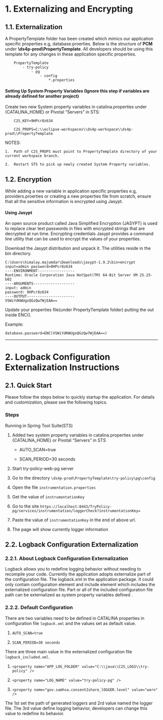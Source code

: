 # 1. Externalizing and Encrypting

## 1.1. Externalization

A PropertyTemplate folder has been created which mimics our application specific properties e.g, database.proerties.
Below is the structure of <b>PCM</b> under <b>\ds4p-prod\PropertyTemplate</b>. All developers should be using this template for any changes in these application specific properties.
	
		PropertyTemplate
			- try-policy
				- pg
					- config
						*.properties

#### Setting Up System Property Variables (Ignore this step if variables are already defined for another project)
Create two new System property variables in catalina.properties under {CATALINA_HOME} or Pivotal “Servers” in STS:

		C2S_KEY=9HPcr8z634

		C2S_PROPS=C:\\eclipse-workspaces\\ds4p-workspace\\ds4p-prod\\PropertyTemplate



NOTES:

	1.	Path of C2S_PROPS must point to PropertyTemplate directory of your current workspace branch.

	2.	Restart STS to pick up newly created System Property variables.



## 1.2.	Encryption

While adding a new variable in application specific properties e.g, providers.proerties or creating a new properties file from scratch, ensure that all the sensitive information is encrypted using Jasypt.

#### Using Jasypt
An open source product called Java Simplified Encryption (JASYPT) is used to replace clear text passwords in files with encrypted strings that are decrypted at run time. Encrypting credentials Jasypt provides a command line utility that can be used to encrypt the values of your properties.

Download the Jasypt distribution and unpack it. The utilities reside in the bin directory.

	C:\Users\himalay.majumdar\Downloads\jasypt-1.9.2\bin>encrypt input=admin password=9HPcr8z634
	----ENVIRONMENT-----------------
	Runtime: Oracle Corporation Java HotSpot(TM) 64-Bit Server VM 25.25-b02
	----ARGUMENTS-------------------
	input: admin
	password: 9HPcr8z634
	----OUTPUT----------------------
	VSWiYdKWUgxQGzQw7WjEAA==

Update your properties file(under PropertyTemplate folder) putting the out inside ENC().

Example:

	database.password=ENC(VSWiYdKWUgxQGzQw7WjEAA==)
--------------------------------------------------------------------------------------------------
# 2. Logback Configuration Externalization Instructions

## 2.1. Quick Start

Please follow the steps below to quickly startup the application. For details and customization, please see the following topics.

### Steps

Running in Spring Tool Suite(STS)

1. Added two system property variables in catalina.properties under {CATALINA_HOME} or Pivotal “Servers” in STS
 
   - AUTO_SCAN=true

   - SCAN_PERIOD=30 seconds    
   
2. Start try-policy-web-pg server
3. Go to the directory `\ds4p-prod\PropertyTemplate\try-policy\pg\config`
3. Open the file `instrumentation.properties`
4. Get the value of `instrumentationKey`
5. Go to the site 
`https://localhost:8443/TryPolicy-pg/services/instrumentation/loggerCheck?instrumentationKey=`
6. Paste the value of `instrumentationKey` in the end of above url.
7. The page will show currently logger information      

## 2.2. Logback Configuration Externalization

### 2.2.1. About Logback Configuration Externalization

Logback allows you to redefine logging behavior without needing to recompile your code. Currently the application adopts externalize part of the configuration file. The logback.xml in the application package. It could only contain configuration element and include element which includes the externalized configuration file. Part or all of the included configuration file path can be externalized as system property variables defined .

### 2.2.2. Default Configuration
There are two variables need to be defined in CATALINA properties in configuration file `logback.xml` and the values set as default value.

1. `AUTO_SCAN=true`

2. `SCAN_PERIOD=30 seconds`

There are three main value in the externalized configuration file `logback_included.xml`.

1. `<property name="APP_LOG_FOLDER" value="C:\\java\\C2S_LOGS\\try-policy" />`
	
2. `<property name="LOG_NAME" value="try-policy-pg" />`

3. `<property name="gov.samhsa.consent2share_lOGGER.level" value="warn" />`

The 1st set the path of generated loggers and 2rd value named the logger file. The 3rd value define logging behavior, developers can change this value to redefine its behavior.  
